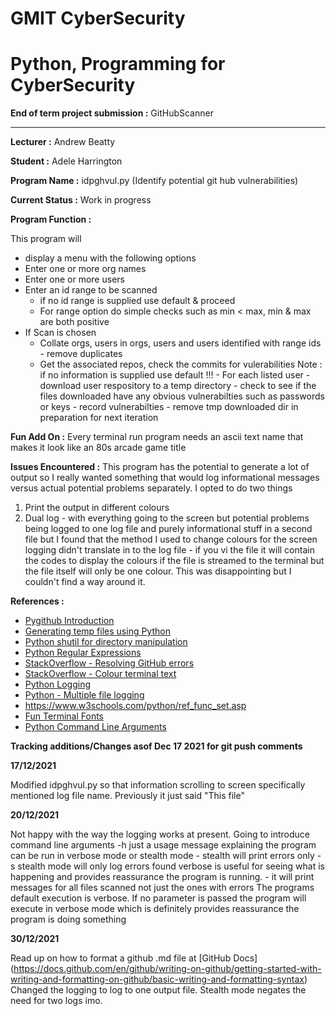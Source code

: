 
GMIT CyberSecurity 
===========
Python, Programming for CyberSecurity
============
**End of term project submission :** GitHubScanner
  

--------

**Lecturer :** Andrew Beatty

**Student  :** Adele Harrington 

**Program Name :** idpghvul.py (Identify potential git hub vulnerabilities)

**Current Status :** Work in progress 

**Program Function :** 

This program will

- display a menu with the following options
- Enter one or more org names
- Enter one or more users
- Enter an id range to be scanned
   - if no id range is supplied use default & proceed
   - For range option do simple checks such as min < max, min & max are both positive 
- If Scan is chosen
    - Collate orgs, users in orgs, users and users identified with range ids - remove duplicates
    - Get the associated repos, check the commits for vulerabilities 
Note :  if no information is supplied use default !!! 
           - For each listed user
               - download user respository to a temp directory
               - check to see if the files downloaded have any obvious vulnerabilties such as passwords or keys
               - record vulnerabilties
               - remove tmp downloaded dir in preparation for next iteration

**Fun Add On :**
             Every terminal run program needs an ascii text name that makes it look like an 80s arcade game title

**Issues Encountered :**
       This program has the potential to generate a lot of output so I really wanted something that would log informational messages versus actual potential problems separately. I opted to do two things

1. Print the output in different colours
2. Dual log - with everything going to the screen but potential problems being logged to one log file and purely informational stuff in a second file but I found that the method I used to change colours for the screen logging didn't translate in to the log file - if you vi the file it will contain the codes to display the colours if the file is streamed to the terminal but the file itself will only be one colour. This was disappointing but I couldn't find a way around it.

**References :**

- [Pygithub Introduction](https://pygithub.readthedocs.io/en/latest/introduction.html)
- [Generating temp files using Python](https://www.tutorialspoint.com/generate-temporary-files-and-directories-using-python)
- [Python shutil for directory manipulation](https://docs.python.org/3/library/shutil.html)
- [Python Regular Expressions](https://www.programiz.com/python-programming/regex )
- [StackOverflow - Resolving GitHub errors](https://stackoverflow.com/questions/9617336/how-to-resolve-git-did-not-exit-cleanly-exit-code-128-error-on-tortoisegit)
- [StackOverflow - Colour terminal text](https://stackoverflow.com/questions/287871/how-to-print-colored-text-to-the-terminal)
- [Python Logging](https://docs.python.org/3/library/logging.html )
- [Python - Multiple file logging](https://stackoverflow.com/questions/11232230/logging-to-two-files-with-different-settings)
- https://www.w3schools.com/python/ref_func_set.asp
- [Fun Terminal Fonts](https://towardsdatascience.com/prettify-your-terminal-text-with-termcolor-and-pyfiglet-880de83fda6b)
- [Python Command Line Arguments](https://www.tutorialspoint.com/python/python_command_line_arguments.htm)

**Tracking additions/Changes asof Dec 17 2021 for git push comments**

**17/12/2021**

Modified idpghvul.py so that information scrolling to screen specifically mentioned log file name. 
Previously it just said "This file"

**20/12/2021**

Not happy with the way the logging works at present. 
Going to introduce command line arguments
       -h just a usage message explaining the program can be run in verbose mode or stealth mode - stealth will print errors only
       -s stealth mode will only log errors found
        verbose is useful for seeing what is happening and provides reassurance the program is running.
       - it will print messages for all files scanned not just the ones with errors 
The programs default execution is verbose. If no parameter is passed the program will execute in verbose mode which is definitely provides reassurance the program is doing something

**30/12/2021**

Read up on how to format a github .md file at [GitHub Docs] (https://docs.github.com/en/github/writing-on-github/getting-started-with-writing-and-formatting-on-github/basic-writing-and-formatting-syntax)           
Changed the logging to log to one output file. Stealth mode negates the need for two logs imo.

